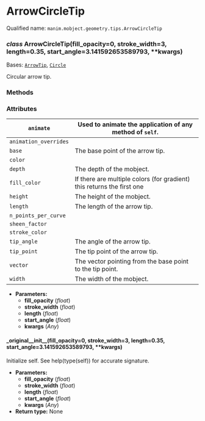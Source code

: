 # ArrowCircleTip

Qualified name: `manim.mobject.geometry.tips.ArrowCircleTip`

### *class* ArrowCircleTip(fill_opacity=0, stroke_width=3, length=0.35, start_angle=3.141592653589793, \*\*kwargs)

Bases: [`ArrowTip`](manim.mobject.geometry.tips.ArrowTip.md#manim.mobject.geometry.tips.ArrowTip), [`Circle`](manim.mobject.geometry.arc.Circle.md#manim.mobject.geometry.arc.Circle)

Circular arrow tip.

### Methods

### Attributes

| `animate`             | Used to animate the application of any method of `self`.               |
|-----------------------|------------------------------------------------------------------------|
| `animation_overrides` |                                                                        |
| `base`                | The base point of the arrow tip.                                       |
| `color`               |                                                                        |
| `depth`               | The depth of the mobject.                                              |
| `fill_color`          | If there are multiple colors (for gradient) this returns the first one |
| `height`              | The height of the mobject.                                             |
| `length`              | The length of the arrow tip.                                           |
| `n_points_per_curve`  |                                                                        |
| `sheen_factor`        |                                                                        |
| `stroke_color`        |                                                                        |
| `tip_angle`           | The angle of the arrow tip.                                            |
| `tip_point`           | The tip point of the arrow tip.                                        |
| `vector`              | The vector pointing from the base point to the tip point.              |
| `width`               | The width of the mobject.                                              |
* **Parameters:**
  * **fill_opacity** (*float*)
  * **stroke_width** (*float*)
  * **length** (*float*)
  * **start_angle** (*float*)
  * **kwargs** (*Any*)

#### \_original_\_init_\_(fill_opacity=0, stroke_width=3, length=0.35, start_angle=3.141592653589793, \*\*kwargs)

Initialize self.  See help(type(self)) for accurate signature.

* **Parameters:**
  * **fill_opacity** (*float*)
  * **stroke_width** (*float*)
  * **length** (*float*)
  * **start_angle** (*float*)
  * **kwargs** (*Any*)
* **Return type:**
  None

